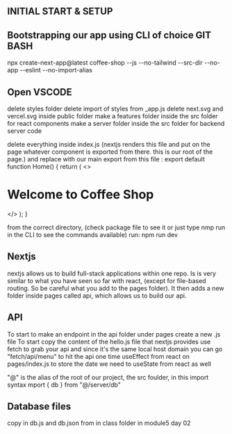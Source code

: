 ## INITIAL START & SETUP
## Bootstrapping our app using CLI of choice GIT BASH 
npx create-next-app@latest coffee-shop --js --no-tailwind --src-dir --no-app --eslint --no-import-alias

## Open VSCODE

delete styles folder
delete import of styles from _app.js
delete next.svg and vercel.svg inside public folder
make a features folder inside the src folder for react components
make a server folder inside the src folder for backend server code

delete everything inside index.js (nextjs renders this file and put on the page whatever component is exported from there. this is our root of the page.) and replace with our main export from this file :
export default function Home() {
  return (
    <>
      <h1>Welcome to Coffee Shop</h1>
    </>
  );
}


from the correct directory, (check package file to see it or just type nmp run in the CLI to see the commands available) run:
npm run dev

## Nextjs
nextjs allows us to build full-stack applications within one repo. Is is very similar to what you have seen so far with react, (except for file-based routing. So be careful what you add to the pages folder). It then adds a new folder inside pages called api, which allows us to build our api.

## API
To start to make an endpoint in the api folder under pages create a new .js file
To start copy the content of the hello.js file that nextjs provides
use fetch to grab your api and since it's the same local host domain you can go "fetch/api/menu"
to hit the api one time useEffect from react on pages/index.js
to store the date we need to useState from react as well

"@" is the alias of the root of our project, the src foulder, in this import syntax mport { db } from "@/server/db"

## Database files
copy in db.js and db.json from in class folder in module5 day 02